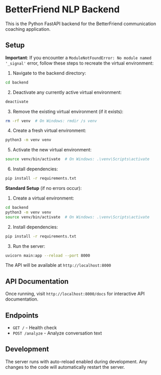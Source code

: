 # BetterFriend NLP Backend

This is the Python FastAPI backend for the BetterFriend communication coaching application.

## Setup

**Important**: If you encounter a `ModuleNotFoundError: No module named '_signal'` error, follow these steps to recreate the virtual environment:

1. Navigate to the backend directory:
```bash
cd backend
```

2. Deactivate any currently active virtual environment:
```bash
deactivate
```

3. Remove the existing virtual environment (if it exists):
```bash
rm -rf venv  # On Windows: rmdir /s venv
```

4. Create a fresh virtual environment:
```bash
python3 -m venv venv
```

5. Activate the new virtual environment:
```bash
source venv/bin/activate  # On Windows: .\venv\Scripts\activate
```

6. Install dependencies:
```bash
pip install -r requirements.txt
```

**Standard Setup** (if no errors occur):

1. Create a virtual environment:
```bash
cd backend
python3 -m venv venv
source venv/bin/activate  # On Windows: .\venv\Scripts\activate
```

2. Install dependencies:
```bash
pip install -r requirements.txt
```

3. Run the server:
```bash
uvicorn main:app --reload --port 8000
```

The API will be available at `http://localhost:8000`

## API Documentation

Once running, visit `http://localhost:8000/docs` for interactive API documentation.

## Endpoints

- `GET /` - Health check
- `POST /analyze` - Analyze conversation text

## Development

The server runs with auto-reload enabled during development. Any changes to the code will automatically restart the server.